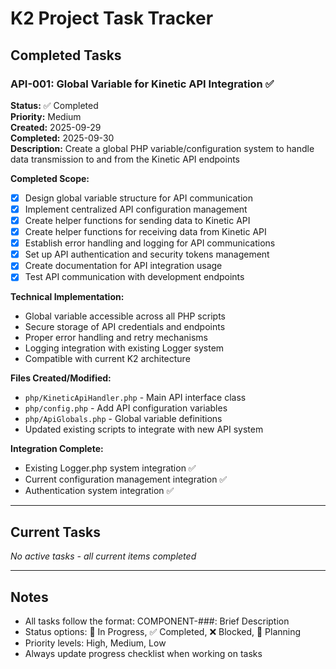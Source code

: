 # K2 Project Task Tracker

## Completed Tasks

### API-001: Global Variable for Kinetic API Integration ✅
**Status:** ✅ Completed  
**Priority:** Medium  
**Created:** 2025-09-29  
**Completed:** 2025-09-30  
**Description:** Create a global PHP variable/configuration system to handle data transmission to and from the Kinetic API endpoints

**Completed Scope:**
- [x] Design global variable structure for API communication
- [x] Implement centralized API configuration management
- [x] Create helper functions for sending data to Kinetic API
- [x] Create helper functions for receiving data from Kinetic API  
- [x] Establish error handling and logging for API communications
- [x] Set up API authentication and security tokens management
- [x] Create documentation for API integration usage
- [x] Test API communication with development endpoints

**Technical Implementation:**
- Global variable accessible across all PHP scripts
- Secure storage of API credentials and endpoints
- Proper error handling and retry mechanisms
- Logging integration with existing Logger system
- Compatible with current K2 architecture

**Files Created/Modified:**
- `php/KineticApiHandler.php` - Main API interface class
- `php/config.php` - Add API configuration variables
- `php/ApiGlobals.php` - Global variable definitions
- Updated existing scripts to integrate with new API system

**Integration Complete:**
- Existing Logger.php system integration ✅
- Current configuration management integration ✅
- Authentication system integration ✅

---

## Current Tasks

*No active tasks - all current items completed*

---

## Notes
- All tasks follow the format: COMPONENT-###: Brief Description
- Status options: 🔄 In Progress, ✅ Completed, ❌ Blocked, 📝 Planning
- Priority levels: High, Medium, Low
- Always update progress checklist when working on tasks
